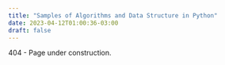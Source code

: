 ```yaml
---
title: "Samples of Algorithms and Data Structure in Python"
date: 2023-04-12T01:00:36-03:00
draft: false
---
```


404 - Page under construction.

<!--
Seja bem vindo à página de documentação e conteúdos complementares ao repositório [algoritmos_e_estruturas_de_dados](https://github.com/doYourCode/algoritmos_e_estruturas_de_dados).
O repositório tem como objetivo reunir materiais de estudo, referências e código fonte para apoiar o aprendizado de algoritmos e estruturas de dados. A proposta é construir um corpo de conhecimento colaborativo entre professores e estudantes do curso de Sistemas de Informação do Instituto Federal de Educação, Ciência e Tecnologia do Norte de Minas Gerais campus Salinas.

A iniciativa para a criação do repositório partiu da necessidade de organizar e disponibilizar exemplos simples e didáticos de implementação de classes, snippets, etc., para auxiliar o trabalho conjunto de professores e estudantes envolvidos em pesquisa sobre aprendizagem colaborativa da temática de algoritmos e estruturas de dados.

Inicialmente, todos os exemplos são desenvolvidos em Python para facilitar o aprendizado, uma vez que esta é uma linguagem de programação de uso geral, conhecida pela simplicidade e filosofia de otimizar a leitura de códigos e estimular a produtividade de quem os cria. Futuramente, exceções poderão ser abertas diante de necessidades específicas.

É importante ressaltar que os trechos de software disponíveis no nosso repositório priorizam a clareza de leitura e entendimento, com o objetivo principal de apoiar o processo de ensino e aprendizagem. Por isso, em algumas situações, a legibilidade pode ter sido priorizada em detrimento da eficiência ou do uso de comentários, que em outros contextos seriam considerados exagerados.

## Conteúdo

Atualmente o repositório contém exemplos de implementação das seguintes estruturas de dados:

- Árvore AVL
- Árvore binária de busca (BST)
- Fila
- Fila (com nós encadeados)
- Fila circular
- Fila circular (com nós encadeados)
- Fila dupla
- Fila dupla (com nós encadeados)
- Grafo (implementação naive)
- Grafo (com lista de adjacência)
- Lista (com nós encadeados)
- Lista (com nós com encadeamento duplo)
- Pilha
- Pilha (com nós encadeados)
- Tabela hash
- Tabela hash (com nós encadeados)

Os seguintes exemplos de uso:

- Ordenação de processamento em batch (first-in, first-out)
- Ordenação de processamento em batch (Shortest-job-first)

## Planos futuros

Pretendemos incluir os seguintes conteúdos:

- Algoritmos de ordenação
- Algoritmos de transposição de árvores e grafos
- Algoritmos de busca
- Exemplos comuns de uso

## Principais contribuidores do projeto

- [Franck Allyson](https://github.com/franckallyson)
- [Everton Sousa Oliveira](https://github.com/Evertonsousa3)

## Contribuições, comentários e sugestões

Sinta-se livre para contrbiuir com os nossos repositórios:
- [algoritmos_e_estruturas_de_dados](https://github.com/doYourCode/algoritmos_e_estruturas_de_dados)
- [Documentação e conteúdos complementares](https://github.com/doYourCode/aeds.doc)
-->